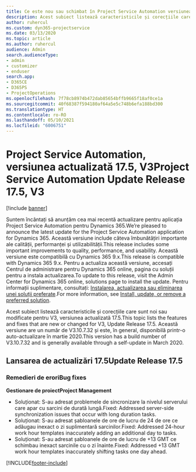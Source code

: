 ```yaml
---
title: Ce este nou sau schimbat în Project Service Automation versiunea actualizată 17.5, Hotfix, V3
description: Acest subiect listează caracteristicile și corecțiile care sunt disponibile în Project Service Automation V3, versiunea actualizată 17.5, V3.
author: ruhercul
ms.custom: dyn365-projectservice
ms.date: 03/13/2020
ms.topic: article
ms.author: ruhercul
audience: Admin
search.audienceType:
- admin
- customizer
- enduser
search.app:
- D365CE
- D365PS
- ProjectOperations
ms.openlocfilehash: 7f78cb8974b472dab85654bffb9665f18af0ce1a
ms.sourcegitcommit: 40f68387f594180af64a5e5c748b6efa188bd300
ms.translationtype: HT
ms.contentlocale: ro-RO
ms.lasthandoff: 05/10/2021
ms.locfileid: "6006751"
---
```

# <a name="project-service-automation-update-release-175-v3"></a><span data-ttu-id="cbcfc-103">Project Service Automation, versiunea actualizată 17.5, V3</span><span class="sxs-lookup"><span data-stu-id="cbcfc-103">Project Service Automation Update Release 17.5, V3</span></span>

[!include [banner](../includes/psa-now-project-operations.md)]

<span data-ttu-id="cbcfc-104">Suntem încântați să anunțăm cea mai recentă actualizare pentru aplicația Project Service Automation pentru Dynamics 365.</span><span class="sxs-lookup"><span data-stu-id="cbcfc-104">We’re pleased to announce the latest update for the Project Service Automation application for Dynamics 365.</span></span> <span data-ttu-id="cbcfc-105">Această versiune include câteva îmbunătățiri importante ale calității, performanței și utilizabilității.</span><span class="sxs-lookup"><span data-stu-id="cbcfc-105">This release includes some important improvements to quality, performance, and usability.</span></span>  <span data-ttu-id="cbcfc-106">Această versiune este compatibilă cu Dynamics 365 9.x.</span><span class="sxs-lookup"><span data-stu-id="cbcfc-106">This release is compatible with Dynamics 365 9.x.</span></span> <span data-ttu-id="cbcfc-107">Pentru a actualiza această versiune, accesați Centrul de administrare pentru Dynamics 365 online, pagina cu soluții pentru a instala actualizarea.</span><span class="sxs-lookup"><span data-stu-id="cbcfc-107">To update to this release, visit the Admin Center for Dynamics 365 online, solutions page to install the update.</span></span> <span data-ttu-id="cbcfc-108">Pentru informații suplimentare, consultați: [Instalarea, actualizarea sau eliminarea unei soluții preferate](/power-platform/admin/install-remove-preferred-solution).</span><span class="sxs-lookup"><span data-stu-id="cbcfc-108">For more information, see [Install, update, or remove a preferred solution](/power-platform/admin/install-remove-preferred-solution).</span></span>

<span data-ttu-id="cbcfc-109">Acest subiect listează caracteristicile și corecțiile care sunt noi sau modificate pentru V3, versiunea actualizată 17.5.</span><span class="sxs-lookup"><span data-stu-id="cbcfc-109">This topic lists the features and fixes that are new or changed for V3, Update Release 17.5.</span></span> <span data-ttu-id="cbcfc-110">Această versiune are un număr de V3.10.7.32 și este, în general, disponibilă printr-o auto-actualizare în martie 2020.</span><span class="sxs-lookup"><span data-stu-id="cbcfc-110">This version has a build number of V3.10.7.32 and is generally available through a self-update in March 2020.</span></span>


## <a name="update-release-175"></a><span data-ttu-id="cbcfc-111">Lansarea de actualizări 17.5</span><span class="sxs-lookup"><span data-stu-id="cbcfc-111">Update Release 17.5</span></span>

### <a name="bug-fixes"></a><span data-ttu-id="cbcfc-112">Remedieri de erori</span><span class="sxs-lookup"><span data-stu-id="cbcfc-112">Bug fixes</span></span>


<span data-ttu-id="cbcfc-113">**Gestionare de proiect**</span><span class="sxs-lookup"><span data-stu-id="cbcfc-113">**Project Management**</span></span>

- <span data-ttu-id="cbcfc-114">Soluționat: S-au adresat problemele de sincronizare la nivelul serverului care apar cu sarcini de durată lungă.</span><span class="sxs-lookup"><span data-stu-id="cbcfc-114">Fixed: Addressed server-side synchronization issues that occur with long duration tasks.</span></span>
- <span data-ttu-id="cbcfc-115">Soluționat: S-au adresat șabloanele de ore de lucru de 24 de ore ce adăugau inexact o zi suplimentară sarcinilor.</span><span class="sxs-lookup"><span data-stu-id="cbcfc-115">Fixed: Addressed 24-hour work hour templates inaccurately adding an additional day to tasks.</span></span>
- <span data-ttu-id="cbcfc-116">Soluționat: S-au adresat șabloanele de ore de lucru de +13 GMT ce schimbau inexact sarcinile cu o zi înainte.</span><span class="sxs-lookup"><span data-stu-id="cbcfc-116">Fixed: Addressed +13 GMT work hour templates inaccurately shifting tasks one day ahead.</span></span>



[!INCLUDE[footer-include](../includes/footer-banner.md)]